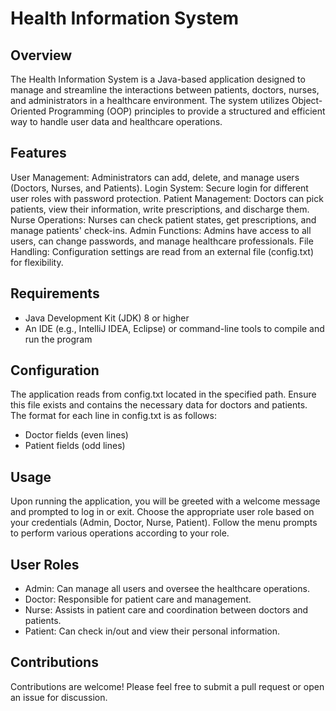 # Health Information System

## Overview

The Health Information System is a Java-based application designed to manage and streamline the interactions between patients, doctors, nurses, and administrators in a healthcare environment. The system utilizes Object-Oriented Programming (OOP) principles to provide a structured and efficient way to handle user data and healthcare operations.

## Features

User Management: Administrators can add, delete, and manage users (Doctors, Nurses, and Patients).
Login System: Secure login for different user roles with password protection.
Patient Management: Doctors can pick patients, view their information, write prescriptions, and discharge them.
Nurse Operations: Nurses can check patient states, get prescriptions, and manage patients' check-ins.
Admin Functions: Admins have access to all users, can change passwords, and manage healthcare professionals.
File Handling: Configuration settings are read from an external file (config.txt) for flexibility.

## Requirements

- Java Development Kit (JDK) 8 or higher
- An IDE (e.g., IntelliJ IDEA, Eclipse) or command-line tools to compile and run the program

## Configuration

The application reads from config.txt located in the specified path. Ensure this file exists and contains the necessary data for doctors and patients.
The format for each line in config.txt is as follows:
- Doctor fields (even lines)
- Patient fields (odd lines)

## Usage

Upon running the application, you will be greeted with a welcome message and prompted to log in or exit.
Choose the appropriate user role based on your credentials (Admin, Doctor, Nurse, Patient).
Follow the menu prompts to perform various operations according to your role.

## User Roles

- Admin: Can manage all users and oversee the healthcare operations.
- Doctor: Responsible for patient care and management.
- Nurse: Assists in patient care and coordination between doctors and patients.
- Patient: Can check in/out and view their personal information.

## Contributions

Contributions are welcome! Please feel free to submit a pull request or open an issue for discussion.
